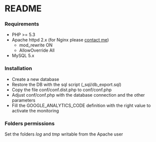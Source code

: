 # README #

### Requirements ###
- PHP >= 5.3
- Apache httpd 2.x (for Nginx please [contact me](mailto:marcelloverona@gmail.com))
    - mod_rewrite ON
    - AllowOverride All
- MySQL 5.x


### Installation ###

- Create a new database
- Restore the DB with the sql script (_sql/db_export.sql)
- Copy the file conf/conf.dist.php to conf/conf.php 
- Adjust conf/conf.php with the database connection and the other parameters
- Fill the GOOGLE_ANALYTICS_CODE definition with the right value to activate the monitoring

### Folders permissions ###

Set the folders _log_ and _tmp_ writable from the Apache user


